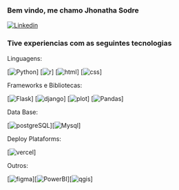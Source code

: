 ### Bem vindo, me chamo Jhonatha Sodre

[![Linkedin](https://img.shields.io/badge/LinkedIn-0077B5?style=for-the-badge&logo=linkedin&logoColor=white-
)](https://www.linkedin.com/in/jhonsodre)

### Tive experiencias com as seguintes tecnologias

Linguagens:

[![Python](https://img.shields.io/badge/Python-3776AB?style=for-the-badge&logo=python&logoColor=white
)]
[![r](https://img.shields.io/badge/R-276DC3?style=for-the-badge&logo=r&logoColor=white
)]
[![html](https://img.shields.io/badge/HTML-239120?style=for-the-badge&logo=html5&logoColor=white
)]
[![css](https://img.shields.io/badge/CSS3-1572B6?style=for-the-badge&logo=css3&logoColor=white
)]

Frameworks e Bibliotecas: 


[![Flask](https://img.shields.io/badge/Flask-000000?style=for-the-badge&logo=flask&logoColor=white
)]
[![django](https://img.shields.io/badge/Django-092E20?style=for-the-badge&logo=django&logoColor=white
)]
[![plot](https://img.shields.io/badge/Plotly-239120?style=for-the-badge&logo=plotly&logoColor=white
)]
[![Pandas](https://img.shields.io/badge/Pandas-2C2D72?style=for-the-badge&logo=pandas&logoColor=white
)]

Data Base:

[![postgreSQL](https://img.shields.io/badge/PostgreSQL-316192?style=for-the-badge&logo=postgresql&logoColor=white'
)][![Mysql](https://img.shields.io/badge/MySQL-005C84?style=for-the-badge&logo=mysql&logoColor=white
)]

Deploy Plataforms: 

[![vercel](https://img.shields.io/badge/Vercel-000000?style=for-the-badge&logo=vercel&logoColor=white
)]

Outros:

[![figma](https://img.shields.io/badge/Figma-F24E1E?style=for-the-badge&logo=figma&logoColor=white
)][![PowerBI](https://img.shields.io/badge/PowerBI-F2C811?style=for-the-badge&logo=Power%20BI&logoColor=white
)][![qgis](https://img.shields.io/badge/qgis-3.22_białowieża-93b023?&style=for-the-badge&logo=qgis&logoColor=white
)]
